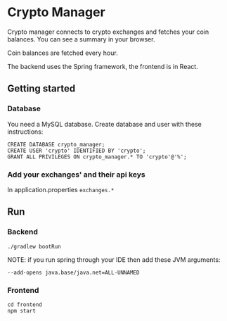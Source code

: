 # Crypto Manager
Crypto manager connects to crypto exchanges and fetches your coin balances. You can see a summary in your browser.

Coin balances are fetched every hour.

The backend uses the Spring framework, the frontend is in React.

## Getting started
### Database
You need a MySQL database. Create database and user with these instructions:

    CREATE DATABASE crypto_manager;
    CREATE USER 'crypto' IDENTIFIED BY 'crypto';
    GRANT ALL PRIVILEGES ON crypto_manager.* TO 'crypto'@'%';

### Add your exchanges' and their api keys
In application.properties `exchanges.*`

## Run
### Backend
    ./gradlew bootRun
NOTE: if you run spring through your IDE then add these JVM arguments:

    --add-opens java.base/java.net=ALL-UNNAMED

### Frontend
    cd frontend
    npm start